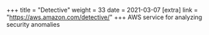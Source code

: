 +++
title = "Detective"
weight = 33
date = 2021-03-07
[extra]
link = "https://aws.amazon.com/detective/"
+++
AWS service for analyzing security anomalies

